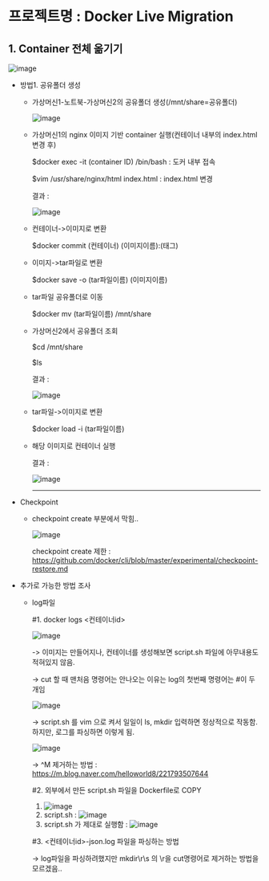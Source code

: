 # 프로젝트명 : Docker Live Migration

## 1. Container 전체 옮기기
![image](https://user-images.githubusercontent.com/73922068/110815660-faa5ab80-82cd-11eb-8639-91cd1a5d0b96.png)
* 방법1. 공유폴더 생성

  - 가상머신1-노트북-가상머신2의 공유폴더 생성(/mnt/share=공유폴더)
  
    ![image](https://user-images.githubusercontent.com/73922068/110817195-650b1b80-82cf-11eb-81c0-9c2679b89eeb.png)
    
  - 가상머신1의 nginx 이미지 기반 container 실행(컨테이너 내부의 index.html 변경 후)
    
    $docker exec -it (container ID) /bin/bash : 도커 내부 접속
    
    $vim /usr/share/nginx/html index.html : index.html 변경
    
    결과 : 
    
    ![image](https://user-images.githubusercontent.com/73922068/110821122-1c556180-82d3-11eb-8359-03c1988b9d63.png)
    
  - 컨테이너->이미지로 변환
  
    $docker commit (컨테이너) (이미지이름):(태그)
    
  - 이미지->tar파일로 변환

    $docker save -o (tar파일이름) (이미지이름)
    
  - tar파일 공유폴더로 이동
  
    $docker mv (tar파일이름) /mnt/share
    
  - 가상머신2에서 공유폴더 조회
  
    $cd /mnt/share
    
    $ls
    
    결과 : 
    
    ![image](https://user-images.githubusercontent.com/73922068/110822195-29bf1b80-82d4-11eb-8b2c-867a4b4605c0.png)
    
  - tar파일->이미지로 변환
  
    $docker load -i (tar파일이름)
    
  - 해당 이미지로 컨테이너 실행
  
    결과 : 
    
    ![image](https://user-images.githubusercontent.com/73922068/110822663-9fc38280-82d4-11eb-884e-cc123b577466.png)
    
    ***
    
    
   
* Checkpoint
  - checkpoint create 부분에서 막힘..
  
    ![image](https://user-images.githubusercontent.com/73922068/111031890-200cf380-844d-11eb-88d5-3ad954cb3d62.png)
    
    checkpoint create 제한 : https://github.com/docker/cli/blob/master/experimental/checkpoint-restore.md

* 추가로 가능한 방법 조사
  - log파일
    
    #1. docker logs <컨테이너id>
    
    ![image](https://user-images.githubusercontent.com/73922068/112845565-f22bde00-90df-11eb-9dac-11bbfa6cbf84.png)

    -> 이미지는 만들어지나, 컨테이너를 생성해보면 script.sh 파일에 아무내용도 적혀있지 않음.
    
    -> cut 할 때 맨처음 명령어는 안나오는 이유는 log의 첫번째 명령어는 #이 두개임
    
    ![image](https://user-images.githubusercontent.com/73922068/112850429-f27aa800-90e4-11eb-88c8-858fc65def16.png)
    
    -> script.sh 를 vim 으로 켜서 일일이 ls, mkdir 입력하면 정상적으로 작동함. 하지만, 로그를 파싱하면 이렇게 됨. 
    
    ![image](https://user-images.githubusercontent.com/73922068/112851739-3c17c280-90e6-11eb-9494-70c2c1a71ff6.png)
    
    -> ^M 제거하는 방법 : https://m.blog.naver.com/helloworld8/221793507644
    
    
    #2. 외부에서 만든 script.sh 파일을 Dockerfile로 COPY
      1. ![image](https://user-images.githubusercontent.com/73922068/112854603-fad4e200-90e8-11eb-92d4-f3b37455f6a0.png)
      2. script.sh : ![image](https://user-images.githubusercontent.com/73922068/112854741-19d37400-90e9-11eb-932a-188778ffa9d1.png)
      3. script.sh 가 제대로 실행함 : ![image](https://user-images.githubusercontent.com/73922068/112854852-37084280-90e9-11eb-8df2-54bada20a24e.png)

    
    #3. <컨테이너id>-json.log 파일을 파싱하는 방법
    
    -> log파일을 파싱하려했지만 mkdir\r\s 의 \r을 cut명령어로 제거하는 방법을 모르겠음..
    

